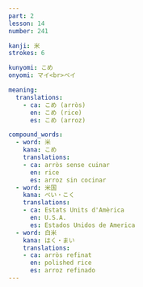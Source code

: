 ```yaml
---
part: 2
lesson: 14
number: 241

kanji: 米
strokes: 6

kunyomi: こめ
onyomi: マイ<br>ベイ

meaning:
  translations:
    - ca: こめ (arròs)
      en: こめ (rice)
      es: こめ (arroz)

compound_words:
  - word: 米
    kana: こめ
    translations:
    - ca: arròs sense cuinar
      en: rice
      es: arroz sin cocinar
  - word: 米国
    kana: べい・こく
    translations:
    - ca: Estats Units d'Amèrica
      en: U.S.A.
      es: Estados Unidos de America
  - word: 白米
    kana: はく・まい
    translations:
    - ca: arròs refinat
      en: polished rice
      es: arroz refinado
---
```

